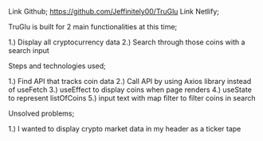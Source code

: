 Link Github; https://github.com/Jeffinitely00/TruGlu
Link Netlify;

TruGlu is built for 2 main functionalities at this time;

1.) Display all cryptocurrency data
2.) Search through those coins with a search input

Steps and technologies used;

1.) Find API that tracks coin data
2.) Call API by using Axios library instead of useFetch
3.) useEffect to display coins when page renders
4.) useState to represent listOfCoins
5.) input text with map filter to filter coins in search

Unsolved problems;

1.) I wanted to display crypto market data in my header as a ticker tape